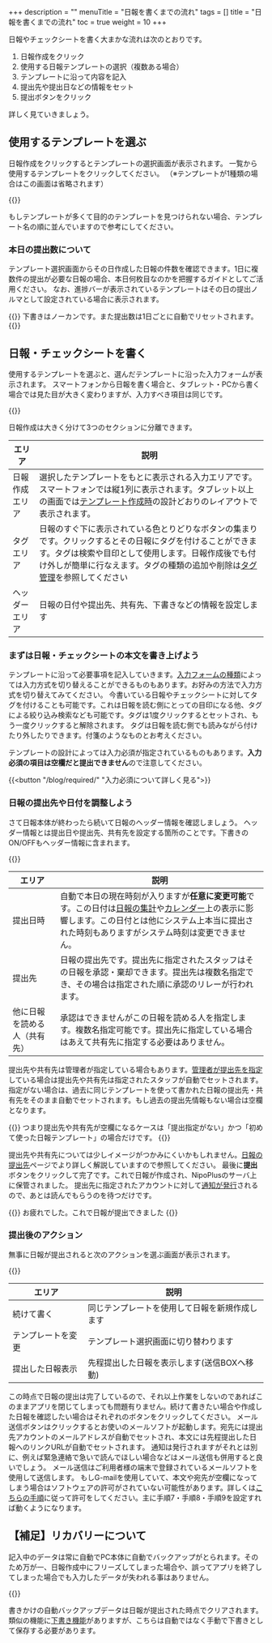 +++
description = ""
menuTitle = "日報を書くまでの流れ"
tags = []
title = "日報を書くまでの流れ"
toc = true
weight = 10
+++


日報やチェックシートを書く大まかな流れは次のとおりです。

1. 日報作成をクリック
1. 使用する日報テンプレートの選択（複数ある場合）
1. テンプレートに沿って内容を記入
1. 提出先や提出日などの情報をセット
1. 提出ボタンをクリック

詳しく見ていきましょう。

## 使用するテンプレートを選ぶ

日報作成をクリックするとテンプレートの選択画面が表示されます。
一覧から使用するテンプレートをクリックしてください。
（※テンプレートが1種類の場合はこの画面は省略されます）

{{<appscreen filename="report-template-select" title="使用する日報テンプレートの選択" desc="「日報作成」をクリックするとテンプレートの選択画面が表示されます。" >}}

もしテンプレートが多くて目的のテンプレートを見つけられない場合、テンプレート名の順に並んでいますので参考にしてください。

### 本日の提出数について

テンプレート選択画面からその日作成した日報の件数を確認できます。1日に複数件の提出が必要な日報の場合、本日何枚目なのかを把握するガイドとしてご活用ください。
なお、進捗バーが表示されているテンプレートはその日の提出ノルマとして設定されている場合に表示されます。

{{<alice pos="right" icon="here">}}
下書きはノーカンです。また提出数は1日ごとに自動でリセットされます。
{{</alice>}}

## 日報・チェックシートを書く

使用するテンプレートを選ぶと、選んだテンプレートに沿った入力フォームが表示されます。
スマートフォンから日報を書く場合と、タブレット・PCから書く場合では見た目が大きく変わりますが、入力すべき項目は同じです。

{{<appscreen filename="write-report" title="日報の記入画面" desc="選んだテンプレートをもとに日報画面が表示。左はiPad・右はiPhoneで開いた例。見た目が違いますが項目は同じであることが確認できます。必要事項を記入して日報を書き上げます" >}}

日報作成は大きく分けて3つのセクションに分離できます。

|エリア|説明|
|---|---|
|日報作成エリア|選択したテンプレートをもとに表示される入力エリアです。スマートフォンでは縦1列に表示されます。タブレット以上の画面では[テンプレート作成時](/org/groupsetting/template/make/)の設計どおりのレイアウトで表示されます。|
|タグエリア|日報のすぐ下に表示されている色とりどりなボタンの集まりです。クリックするとその日報にタグを付けることができます。タグは検索や目印として使用します。日報作成後でも付け外しが簡単に行なえます。タグの種類の追加や削除は[タグ管理](/org/groupsetting/tag/)を参照してください|
|ヘッダーエリア|日報の日付や提出先、共有先、下書きなどの情報を設定します|

### まずは日報・チェックシートの本文を書き上げよう

テンプレートに沿って必要事項を記入していきます。[入力フォームの種類](/org/groupsetting/template/)によっては入力方式を切り替えることができるものもあります。お好みの方法で入力方式を切り替えてみてください。
今書いている日報やチェックシートに対してタグを付けることも可能です。これは日報を読む側にとっての目印になる他、タグによる絞り込み検索なども可能です。タグは1度クリックするとセットされ、もう一度クリックすると解除されます。
タグは日報を読む側でも読みながら付けたり外したりできます。付箋のようなものとお考えください。

テンプレートの設計によっては入力必須が指定されているものもあります。**入力必須の項目は空欄だと提出できません**ので注意してください。

{{<button "/blog/required/" "入力必須について詳しく見る">}}

### 日報の提出先や日付を調整しよう

さて日報本体が終わったら続いて日報のヘッダー情報を確認しましょう。
ヘッダー情報とは提出日や提出先、共有先を設定する箇所のことです。下書きのON/OFFもヘッダー情報に含まれます。

{{<appscreen filename="report-header" title="日報ヘッダ設定" desc="日報の提出日・提出先といったヘッダ情報を入力する" >}}

|エリア|説明|
|---|---|
|提出日時|自動で本日の現在時刻が入りますが**任意に変更可能**です。この日付は[日報の集計](/report/analytics/)や[カレンダー](/calendar/)上の表示に影響します。この日付とは他にシステム上本当に提出された時刻もありますがシステム時刻は変更できません。|
|提出先|日報の提出先です。提出先に指定されたスタッフはその日報を承認・棄却できます。提出先は複数名指定でき、その場合は指定された順に承認のリレーが行われます。|
|他に日報を読める人（共有先）|承認はできませんがこの日報を読める人を指定します。複数名指定可能です。提出先に指定している場合はあえて共有先に指定する必要はありません。|

提出先や共有先は管理者が指定している場合もあります。[管理者が提出先を指定](/org/group2/dist/)している場合は提出先や共有先は指定されたスタッフが自動でセットされます。  
指定がない場合は、過去に同じテンプレートを使って書かれた日報の提出先・共有先をそのまま自動でセットされます。もし過去の提出先情報もない場合は空欄となります。

{{<alice pos="right" icon="here">}}
つまり提出先や共有先が空欄になるケースは「提出指定がない」かつ「初めて使った日報テンプレート」の場合だけです。
{{</alice>}}

提出先や共有先については少しイメージがつかみにくいかもしれません。[日報の提出先](/report/write/dist/)ページでより詳しく解説していますので参照してください。
最後に**提出**ボタンをクリックして完了です。これで日報が作成され、NipoPlusのサーバ上に保管されました。
提出先に指定されたアカウントに対して[通知が発行](/notice/)されるので、あとは読んでもらうのを待つだけです。

{{<alice pos="right" icon="ok">}}
お疲れでした。これで日報が提出できました
{{</alice>}}

### 提出後のアクション

無事に日報が提出されると次のアクションを選ぶ画面が表示されます。

{{<appscreen filename="writed-report" title="日報提出後のアクション" desc="日報提出後に次の操作を選ぶ画面が表示されます" >}}

|エリア|説明|
|---|---|
|続けて書く|同じテンプレートを使用して日報を新規作成します|
|テンプレートを変更|テンプレート選択画面に切り替わります|
|提出した日報表示|先程提出した日報を表示します(送信BOXへ移動)|

この時点で日報の提出は完了しているので、それ以上作業をしないのであればこのままアプリを閉じてしまっても問題有りません。続けて書きたい場合や作成した日報を確認したい場合はそれぞれのボタンをクリックしてください。
メール送信ボタンはクリックするとお使いのメールソフトが起動します。宛先には提出先アカウントのメールアドレスが自動でセットされ、本文には先程提出した日報へのリンクURLが自動でセットされます。
通知は発行されますがそれとは別に、例えば緊急連絡で急いで読んでほしい場合などはメール送信も併用すると良いでしょう。
メール送信はご利用者様の端末で登録されているメールソフトを使用して送信します。
もしG-mailを使用していて、本文や宛先が空欄になってしまう場合はソフトウェアの許可がされていない可能性があります。詳しくは[こちらの手順](https://support.google.com/a/users/answer/9308783?hl=ja)に従って許可をしてください。主に手順7・手順8・手順9を設定すれば動くようになります。

## 【補足】リカバリーについて

記入中のデータは常に自動でPC本体に自動でバックアップがとられます。そのため万が一、日報作成中にフリーズしてしまった場合や、誤ってアプリを終了してしまった場合でも入力したデータが失われる事はありません。

{{<appscreen filename="recovery-report" title="日報のデータリカバリー" desc="記入途中のデータが検知されると復元確認のメッセージが表示されます。" >}}

書きかけの自動バックアップデータは日報が提出された時点でクリアされます。類似の機能に[下書き機能](/report/write/draft/)がありますが、こちらは自動ではなく手動で下書きとして保存する必要があります。
